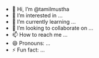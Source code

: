 - 👋 Hi, I’m @tamilmustha
- 👀 I’m interested in ...
- 🌱 I’m currently learning ...
- 💞️ I’m looking to collaborate on ...
- 📫 How to reach me ...
- 😄 Pronouns: ...
- ⚡ Fun fact: ...

<!---
tamilmustha/tamilmustha is a ✨ special ✨ repository because its `README.md` (this file) appears on your GitHub profile.
You can click the Preview link to take a look at your changes.
--->
